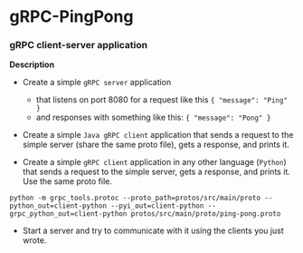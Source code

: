 # gRPC-PingPong
### gRPC client-server application

**Description**

- Create a simple `gRPC server` application
  - that listens on port 8080 for a request like this `{ "message": "Ping" }` 
  - and responses with something like this: `{ "message": "Pong" }`

- Create a simple `Java gRPC client` application that sends a request to the simple server (share the same proto file), gets a response, and prints it.
- Create a simple `gRPC client` application in any other language (`Python`) that sends a request to the simple server, gets a response, and prints it.
  Use the same proto file.
``` 
python -m grpc_tools.protoc --proto_path=protos/src/main/proto --python_out=client-python --pyi_out=client-python --grpc_python_out=client-python protos/src/main/proto/ping-pong.proto
```
- Start a server and try to communicate with it using the clients you just wrote.
